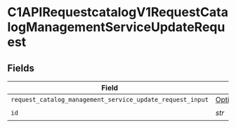 # C1APIRequestcatalogV1RequestCatalogManagementServiceUpdateRequest


## Fields

| Field                                                                                                                                          | Type                                                                                                                                           | Required                                                                                                                                       | Description                                                                                                                                    |
| ---------------------------------------------------------------------------------------------------------------------------------------------- | ---------------------------------------------------------------------------------------------------------------------------------------------- | ---------------------------------------------------------------------------------------------------------------------------------------------- | ---------------------------------------------------------------------------------------------------------------------------------------------- |
| `request_catalog_management_service_update_request_input`                                                                                      | [Optional[shared.RequestCatalogManagementServiceUpdateRequestInput]](../../models/shared/requestcatalogmanagementserviceupdaterequestinput.md) | :heavy_minus_sign:                                                                                                                             | N/A                                                                                                                                            |
| `id`                                                                                                                                           | *str*                                                                                                                                          | :heavy_check_mark:                                                                                                                             | N/A                                                                                                                                            |